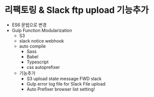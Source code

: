 # 리팩토링 & Slack ftp upload 기능추가

- ES6 문법으로 변경
- Gulp Function Modularization
    - S3
    - slack notice webhook
    - auto compile
        - Sass
        - Babel
        - Typescript
        - css autoprefixer
    - 기능추가
        - S3 upload state message FWD slack
        - Gulp error log file for Slack File upload
        - Auto Prefixer browser list setting!